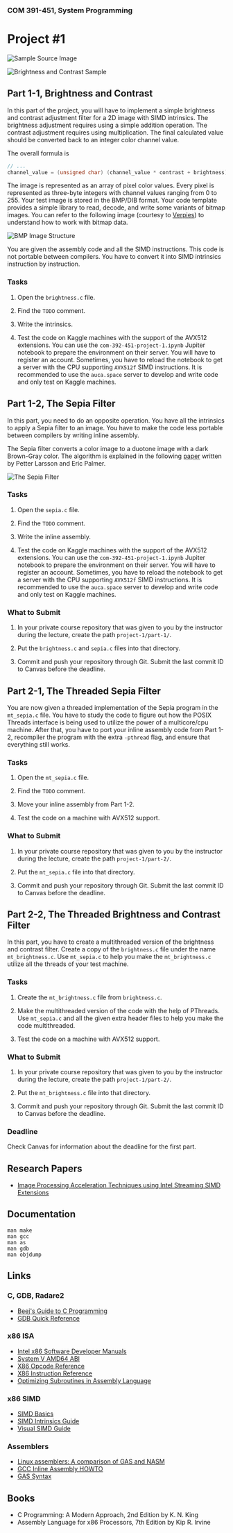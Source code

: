 ### COM 391-451, System Programming
# Project #1

![Sample Source Image](https://i.imgur.com/40Bvuur.png)

![Brightness and Contrast Sample](https://i.imgur.com/ezN6oDV.png)

## Part 1-1, Brightness and Contrast

In this part of the project, you will have to implement a simple brightness and
contrast adjustment filter for a 2D image with SIMD intrinsics. The brightness
adjustment requires using a simple addition operation. The contrast adjustment
requires using multiplication. The final calculated value should be converted
back to an integer color channel value.

The overall formula is

```C
// ...
channel_value = (unsigned char) (channel_value * contrast + brightness);
```

The image is represented as an array of pixel color values. Every pixel is
represented as three-byte integers with channel values ranging from 0 to 255.
Your test image is stored in the BMP/DIB format. Your code template provides a
simple library to read, decode, and write some variants of bitmap images. You
can refer to the following image (courtesy to [Verpies](https://commons.wikimedia.org/wiki/File:BMPfileFormat.png))
to understand how to work with bitmap data.

![BMP Image Structure](https://i.imgur.com/CKrcD9u.png)

You are given the assembly code and all the SIMD instructions. This code is not
portable between compilers. You have to convert it into SIMD intrinsics
instruction by instruction.

### Tasks

1. Open the `brightness.c` file.

2. Find the `TODO` comment.

3. Write the intrinsics.

4. Test the code on Kaggle machines with the support of the AVX512 extensions.
   You can use the `com-392-451-project-1.ipynb` Jupiter notebook to prepare the
   environment on their server. You will have to register an account.
   Sometimes, you have to reload the notebook to get a server with the CPU
   supporting `AVX512f` SIMD instructions. It is recommended to use the
   `auca.space` server to develop and write code and only test on Kaggle
   machines.

## Part 1-2, The Sepia Filter

In this part, you need to do an opposite operation. You have all the intrinsics
to apply a Sepia filter to an image. You have to make the code less portable
between compilers by writing inline assembly.

The Sepia filter converts a color image to a duotone image with a dark
Brown-Gray color. The algorithm is explained in the following
[paper](https://software.intel.com/en-us/articles/image-processing-acceleration-techniques-using-intel-streaming-simd-extensions-and-intel-advanced-vector-extensions)
written by Petter Larsson and Eric Palmer.

![The Sepia Filter](https://i.imgur.com/bKsDknj.png)

### Tasks

1. Open the `sepia.c` file.

2. Find the `TODO` comment.

3. Write the inline assembly.

4. Test the code on Kaggle machines with the support of the AVX512 extensions.
   You can use the `com-392-451-project-1.ipynb` Jupiter notebook to prepare the
   environment on their server. You will have to register an account.
   Sometimes, you have to reload the notebook to get a server with the CPU
   supporting `AVX512f` SIMD instructions. It is recommended to use the
   `auca.space` server to develop and write code and only test on Kaggle
   machines.

### What to Submit

1. In your private course repository that was given to you by the instructor
   during the lecture, create the path `project-1/part-1/`.

2. Put the `brightness.c` and `sepia.c` files into that directory.

3. Commit and push your repository through Git. Submit the last commit ID to
   Canvas before the deadline.

## Part 2-1, The Threaded Sepia Filter

You are now given a threaded implementation of the Sepia program in the
`mt_sepia.c` file. You have to study the code to figure out how the POSIX
Threads interface is being used to utilize the power of a multicore/cpu machine.
After that, you have to port your inline assembly code from Part 1-2, recompiler
the program with the extra `-pthread` flag, and ensure that everything still
works.

### Tasks

1. Open the `mt_sepia.c` file.

2. Find the `TODO` comment.

3. Move your inline assembly from Part 1-2.

4. Test the code on a machine with AVX512 support.

### What to Submit

1. In your private course repository that was given to you by the instructor
   during the lecture, create the path `project-1/part-2/`.

2. Put the `mt_sepia.c` file into that directory.

3. Commit and push your repository through Git. Submit the last commit ID to
   Canvas before the deadline.

## Part 2-2, The Threaded Brightness and Contrast Filter

In this part, you have to create a multithreaded version of the brightness and
contrast filter. Create a copy of the `brightness.c` file under the name
`mt_brightness.c`. Use `mt_sepia.c` to help you make the `mt_brightness.c`
utilize all the threads of your test machine.

### Tasks

1. Create the `mt_brightness.c` file from `brightness.c`.

3. Make the multithreaded version of the code with the help of PThreads. Use
   `mt_sepia.c` and all the given extra header files to help you make the
   code multithreaded.

4. Test the code on a machine with AVX512 support.

### What to Submit

1. In your private course repository that was given to you by the instructor
   during the lecture, create the path `project-1/part-2/`.

2. Put the `mt_brightness.c` file into that directory.

3. Commit and push your repository through Git. Submit the last commit ID to
   Canvas before the deadline.

### Deadline

Check Canvas for information about the deadline for the first part.

## Research Papers

* [Image Processing Acceleration Techniques using Intel Streaming SIMD Extensions](https://software.intel.com/en-us/articles/image-processing-acceleration-techniques-using-intel-streaming-simd-extensions-and-intel-advanced-vector-extensions)

## Documentation

    man make
    man gcc
    man as
    man gdb
    man objdump

## Links

### C, GDB, Radare2

* [Beej's Guide to C Programming](https://beej.us/guide/bgc)
* [GDB Quick Reference](http://users.ece.utexas.edu/~adnan/gdb-refcard.pdf)

### x86 ISA

* [Intel x86 Software Developer Manuals](https://software.intel.com/en-us/articles/intel-sdm)
* [System V AMD64 ABI](https://software.intel.com/sites/default/files/article/402129/mpx-linux64-abi.pdf)
* [X86 Opcode Reference](http://ref.x86asm.net/index.html)
* [X86 Instruction Reference](http://www.felixcloutier.com/x86)
* [Optimizing Subroutines in Assembly Language](http://www.agner.org/optimize/optimizing_assembly.pdf)

### x86 SIMD

* [SIMD Basics](https://www.codeproject.com/Articles/874396/Crunching-Numbers-with-AVX-and-AVX)
* [SIMD Intrinsics Guide](https://software.intel.com/sites/landingpage/IntrinsicsGuide)
* [Visual SIMD Guide](https://www.officedaytime.com/simd512e/)

### Assemblers

* [Linux assemblers: A comparison of GAS and NASM](https://www.ibm.com/developerworks/library/l-gas-nasm/index.html)
* [GCC Inline Assembly HOWTO](https://www.ibiblio.org/gferg/ldp/GCC-Inline-Assembly-HOWTO.html)
* [GAS Syntax](https://en.wikibooks.org/wiki/X86_Assembly/GAS_Syntax)

## Books

* C Programming: A Modern Approach, 2nd Edition by K. N. King
* Assembly Language for x86 Processors, 7th Edition by Kip R. Irvine
